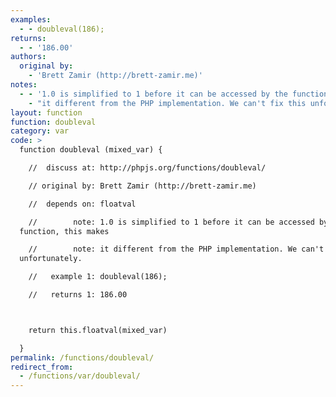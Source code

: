 ```yaml
---
examples:
  - - doubleval(186);
returns:
  - - '186.00'
authors:
  original by:
    - 'Brett Zamir (http://brett-zamir.me)'
notes:
  - - '1.0 is simplified to 1 before it can be accessed by the function, this makes'
    - "it different from the PHP implementation. We can't fix this unfortunately."
layout: function
function: doubleval
category: var
code: >
  function doubleval (mixed_var) {

    //  discuss at: http://phpjs.org/functions/doubleval/

    // original by: Brett Zamir (http://brett-zamir.me)

    //  depends on: floatval

    //        note: 1.0 is simplified to 1 before it can be accessed by the
  function, this makes

    //        note: it different from the PHP implementation. We can't fix this
  unfortunately.

    //   example 1: doubleval(186);

    //   returns 1: 186.00



    return this.floatval(mixed_var)

  }
permalink: /functions/doubleval/
redirect_from:
  - /functions/var/doubleval/
---
```


<!-- WARNING! This file is auto generated by `npm run web:inject`, do not edit by hand -->
